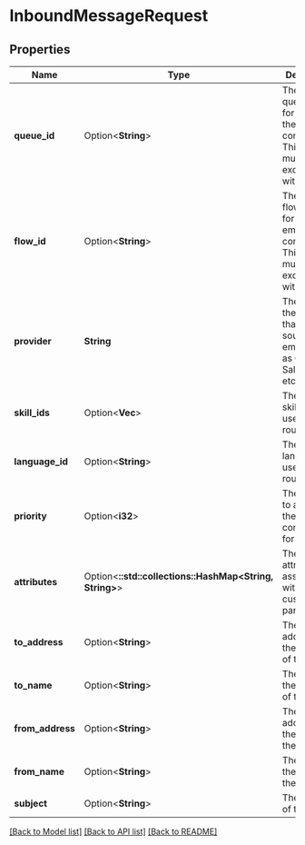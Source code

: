 # InboundMessageRequest

## Properties

Name | Type | Description | Notes
------------ | ------------- | ------------- | -------------
**queue_id** | Option<**String**> | The ID of the queue to use for routing the email conversation. This field is mutually exclusive with flowId | [optional]
**flow_id** | Option<**String**> | The ID of the flow to use for routing email conversation. This field is mutually exclusive with queueId | [optional]
**provider** | **String** | The name of the provider that is sourcing the email such as Oracle, Salesforce, etc. | 
**skill_ids** | Option<**Vec<String>**> | The list of skill ID's to use for routing. | [optional]
**language_id** | Option<**String**> | The ID of the language to use for routing. | [optional]
**priority** | Option<**i32**> | The priority to assign to the conversation for routing. | [optional]
**attributes** | Option<**::std::collections::HashMap<String, String>**> | The list of attributes to associate with the customer participant. | [optional]
**to_address** | Option<**String**> | The email address of the recipient of the email. | [optional]
**to_name** | Option<**String**> | The name of the recipient of the email. | [optional]
**from_address** | Option<**String**> | The email address of the sender of the email. | [optional]
**from_name** | Option<**String**> | The name of the sender of the email. | [optional]
**subject** | Option<**String**> | The subject of the email | [optional]

[[Back to Model list]](../README.md#documentation-for-models) [[Back to API list]](../README.md#documentation-for-api-endpoints) [[Back to README]](../README.md)


